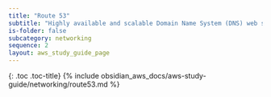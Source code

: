 ```yaml
---
title: "Route 53"
subtitle: "Highly available and scalable Domain Name System (DNS) web service"
is-folder: false
subcategory: networking
sequence: 2
layout: aws_study_guide_page
---
```


{: .toc .toc-title}
{% include obsidian_aws_docs/aws-study-guide/networking/route53.md %}
